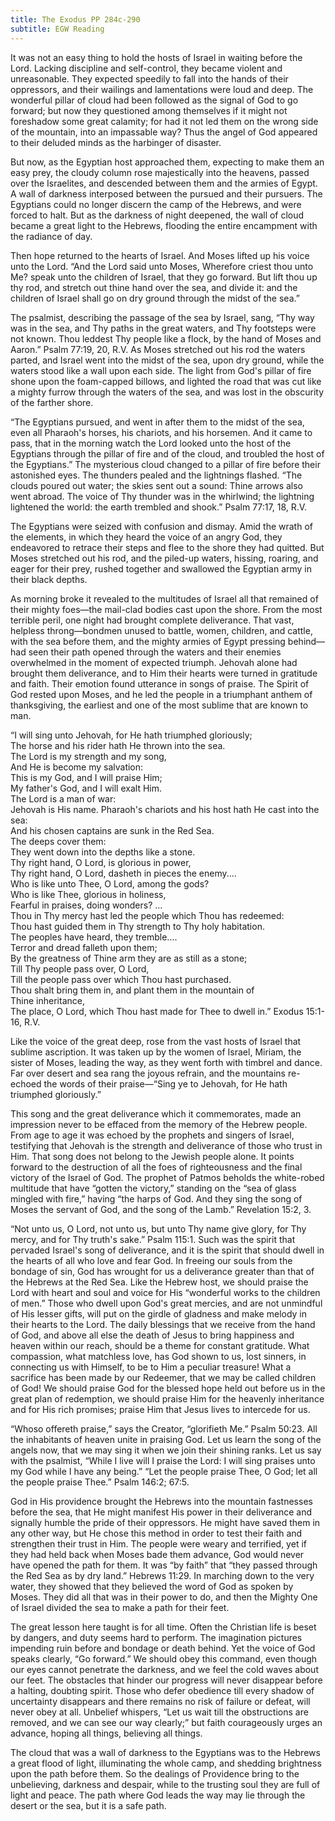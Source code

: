 ```yaml
---
title: The Exodus PP 284c-290
subtitle: EGW Reading
---
```


It was not an easy thing to hold the hosts of Israel in waiting before the Lord. Lacking discipline and self-control, they became violent and unreasonable. They expected speedily to fall into the hands of their oppressors, and their wailings and lamentations were loud and deep. The wonderful pillar of cloud had been followed as the signal of God to go forward; but now they questioned among themselves if it might not foreshadow some great calamity; for had it not led them on the wrong side of the mountain, into an impassable way? Thus the angel of God appeared to their deluded minds as the harbinger of disaster.

But now, as the Egyptian host approached them, expecting to make them an easy prey, the cloudy column rose majestically into the heavens, passed over the Israelites, and descended between them and the armies of Egypt. A wall of darkness interposed between the pursued and their pursuers. The Egyptians could no longer discern the camp of the Hebrews, and were forced to halt. But as the darkness of night deepened, the wall of cloud became a great light to the Hebrews, flooding the entire encampment with the radiance of day.

Then hope returned to the hearts of Israel. And Moses lifted up his voice unto the Lord. “And the Lord said unto Moses, Wherefore criest thou unto Me? speak unto the children of Israel, that they go forward. But lift thou up thy rod, and stretch out thine hand over the sea, and divide it: and the children of Israel shall go on dry ground through the midst of the sea.”

The psalmist, describing the passage of the sea by Israel, sang, “Thy way was in the sea, and Thy paths in the great waters, and Thy footsteps were not known. Thou leddest Thy people like a flock, by the hand of Moses and Aaron.” Psalm 77:19, 20, R.V. As Moses stretched out his rod the waters parted, and Israel went into the midst of the sea, upon dry ground, while the waters stood like a wall upon each side. The light from God's pillar of fire shone upon the foam-capped billows, and lighted the road that was cut like a mighty furrow through the waters of the sea, and was lost in the obscurity of the farther shore.

“The Egyptians pursued, and went in after them to the midst of the sea, even all Pharaoh's horses, his chariots, and his horsemen. And it came to pass, that in the morning watch the Lord looked unto the host of the Egyptians through the pillar of fire and of the cloud, and troubled the host of the Egyptians.” The mysterious cloud changed to a pillar of fire before their astonished eyes. The thunders pealed and the lightnings flashed. “The clouds poured out water; the skies sent out a sound: Thine arrows also went abroad. The voice of Thy thunder was in the whirlwind; the lightning lightened the world: the earth trembled and shook.” Psalm 77:17, 18, R.V.

The Egyptians were seized with confusion and dismay. Amid the wrath of the elements, in which they heard the voice of an angry God, they endeavored to retrace their steps and flee to the shore they had quitted. But Moses stretched out his rod, and the piled-up waters, hissing, roaring, and eager for their prey, rushed together and swallowed the Egyptian army in their black depths.

As morning broke it revealed to the multitudes of Israel all that remained of their mighty foes—the mail-clad bodies cast upon the shore. From the most terrible peril, one night had brought complete deliverance. That vast, helpless throng—bondmen unused to battle, women, children, and cattle, with the sea before them, and the mighty armies of Egypt pressing behind—had seen their path opened through the waters and their enemies overwhelmed in the moment of expected triumph. Jehovah alone had brought them deliverance, and to Him their hearts were turned in gratitude and faith. Their emotion found utterance in songs of praise. The Spirit of God rested upon Moses, and he led the people in a triumphant anthem of thanksgiving, the earliest and one of the most sublime that are known to man.

“I will sing unto Jehovah, for He hath triumphed gloriously;\
The horse and his rider hath He thrown into the sea.\
The Lord is my strength and my song,\
And He is become my salvation:\
This is my God, and I will praise Him;\
My father's God, and I will exalt Him.\
The Lord is a man of war:\
Jehovah is His name. Pharaoh's chariots and his host hath He cast into the sea:\
And his chosen captains are sunk in the Red Sea.\
The deeps cover them:\
They went down into the depths like a stone.\
Thy right hand, O Lord, is glorious in power,\
Thy right hand, O Lord, dasheth in pieces the enemy....\
Who is like unto Thee, O Lord, among the gods?\
Who is like Thee, glorious in holiness,\
Fearful in praises, doing wonders? ...\
Thou in Thy mercy hast led the people which Thou has redeemed:\
Thou hast guided them in Thy strength to Thy holy habitation.\
The peoples have heard, they tremble....\
Terror and dread falleth upon them;\
By the greatness of Thine arm they are as still as a stone;\
Till Thy people pass over, O Lord,\
Till the people pass over which Thou hast purchased.\
Thou shalt bring them in, and plant them in the mountain of\
Thine inheritance,\
The place, O Lord, which Thou hast made for Thee to dwell in.” Exodus 15:1-16, R.V.

Like the voice of the great deep, rose from the vast hosts of Israel that sublime ascription. It was taken up by the women of Israel, Miriam, the sister of Moses, leading the way, as they went forth with timbrel and dance. Far over desert and sea rang the joyous refrain, and the mountains re-echoed the words of their praise—“Sing ye to Jehovah, for He hath triumphed gloriously.”

This song and the great deliverance which it commemorates, made an impression never to be effaced from the memory of the Hebrew people. From age to age it was echoed by the prophets and singers of Israel, testifying that Jehovah is the strength and deliverance of those who trust in Him. That song does not belong to the Jewish people alone. It points forward to the destruction of all the foes of righteousness and the final victory of the Israel of God. The prophet of Patmos beholds the white-robed multitude that have “gotten the victory,” standing on the “sea of glass mingled with fire,” having “the harps of God. And they sing the song of Moses the servant of God, and the song of the Lamb.” Revelation 15:2, 3.

“Not unto us, O Lord, not unto us, but unto Thy name give glory, for Thy mercy, and for Thy truth's sake.” Psalm 115:1. Such was the spirit that pervaded Israel's song of deliverance, and it is the spirit that should dwell in the hearts of all who love and fear God. In freeing our souls from the bondage of sin, God has wrought for us a deliverance greater than that of the Hebrews at the Red Sea. Like the Hebrew host, we should praise the Lord with heart and soul and voice for His “wonderful works to the children of men.” Those who dwell upon God's great mercies, and are not unmindful of His lesser gifts, will put on the girdle of gladness and make melody in their hearts to the Lord. The daily blessings that we receive from the hand of God, and above all else the death of Jesus to bring happiness and heaven within our reach, should be a theme for constant gratitude. What compassion, what matchless love, has God shown to us, lost sinners, in connecting us with Himself, to be to Him a peculiar treasure! What a sacrifice has been made by our Redeemer, that we may be called children of God! We should praise God for the blessed hope held out before us in the great plan of redemption, we should praise Him for the heavenly inheritance and for His rich promises; praise Him that Jesus lives to intercede for us.

“Whoso offereth praise,” says the Creator, “glorifieth Me.” Psalm 50:23. All the inhabitants of heaven unite in praising God. Let us learn the song of the angels now, that we may sing it when we join their shining ranks. Let us say with the psalmist, “While I live will I praise the Lord: I will sing praises unto my God while I have any being.” “Let the people praise Thee, O God; let all the people praise Thee.” Psalm 146:2; 67:5.

God in His providence brought the Hebrews into the mountain fastnesses before the sea, that He might manifest His power in their deliverance and signally humble the pride of their oppressors. He might have saved them in any other way, but He chose this method in order to test their faith and strengthen their trust in Him. The people were weary and terrified, yet if they had held back when Moses bade them advance, God would never have opened the path for them. It was “by faith” that “they passed through the Red Sea as by dry land.” Hebrews 11:29. In marching down to the very water, they showed that they believed the word of God as spoken by Moses. They did all that was in their power to do, and then the Mighty One of Israel divided the sea to make a path for their feet.

The great lesson here taught is for all time. Often the Christian life is beset by dangers, and duty seems hard to perform. The imagination pictures impending ruin before and bondage or death behind. Yet the voice of God speaks clearly, “Go forward.” We should obey this command, even though our eyes cannot penetrate the darkness, and we feel the cold waves about our feet. The obstacles that hinder our progress will never disappear before a halting, doubting spirit. Those who defer obedience till every shadow of uncertainty disappears and there remains no risk of failure or defeat, will never obey at all. Unbelief whispers, “Let us wait till the obstructions are removed, and we can see our way clearly;” but faith courageously urges an advance, hoping all things, believing all things.

The cloud that was a wall of darkness to the Egyptians was to the Hebrews a great flood of light, illuminating the whole camp, and shedding brightness upon the path before them. So the dealings of Providence bring to the unbelieving, darkness and despair, while to the trusting soul they are full of light and peace. The path where God leads the way may lie through the desert or the sea, but it is a safe path.